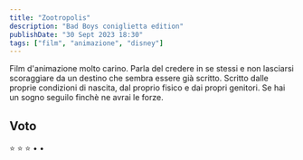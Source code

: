 ```yaml
---
title: "Zootropolis"
description: "Bad Boys coniglietta edition"
publishDate: "30 Sept 2023 18:30"
tags: ["film", "animazione", "disney"]
---
```


Film d'animazione molto carino.
Parla del credere in se stessi e non lasciarsi scoraggiare da un destino che sembra essere già scritto.
Scritto dalle proprie condizioni di nascita, dal proprio fisico e dai propri genitori.
Se hai un sogno seguilo finchè ne avrai le forze.

## Voto

⭐️ ⭐️ ⭐️ • •
